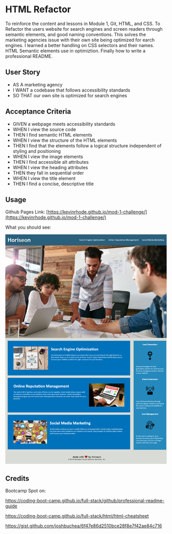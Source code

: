 # HTML Refactor

To reinforce the content and lessons in Module 1, Git, HTML, and CSS. To Refactor the users website for search engines and screen readers through semantic elements, and good naming conventions. This solves the marketing agencies issue with their own site being optimized for earch engines. I learned a better handling on CSS selectors and their names. HTML Semantic elements use in optimiztion. Finally how to write a professional README.

## User Story

* AS A marketing agency
* I WANT a codebase that follows accessibility standards
* SO THAT our own site is optimized for search engines

## Acceptance Criteria

* GIVEN a webpage meets accessibility standards
* WHEN I view the source code
* THEN I find semantic HTML elements
* WHEN I view the structure of the HTML elements
* THEN I find that the elements follow a logical structure independent of styling and positioning
* WHEN I view the image elements
* THEN I find accessible alt attributes
* WHEN I view the heading attributes
* THEN they fall in sequential order
* WHEN I view the title element
* THEN I find a concise, descriptive title


## Usage

Github Pages Link:
[https://kevinrhode.github.io/mod-1-challenge/](https://kevinrhode.github.io/mod-1-challenge/)

What you should see:

![imageofthecompletedwork](./assets/images/kevinrhode.github.io_mod-1-challenge_.png)
    
## Credits

Bootcamp Spot on:

https://coding-boot-camp.github.io/full-stack/github/professional-readme-guide

https://coding-boot-camp.github.io/full-stack/html/html-cheatsheet

https://gist.github.com/joshbuchea/6f47e86d2510bce28f8e7f42ae84c716
